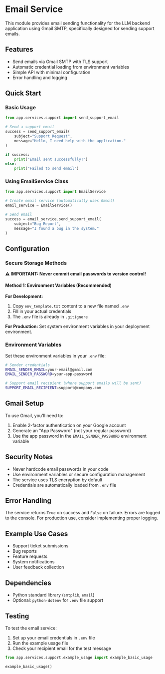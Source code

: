 # Email Service

This module provides email sending functionality for the LLM backend application using Gmail SMTP, specifically designed for sending support emails.

## Features

- Send emails via Gmail SMTP with TLS support
- Automatic credential loading from environment variables
- Simple API with minimal configuration
- Error handling and logging

## Quick Start

### Basic Usage

```python
from app.services.support import send_support_email

# Send a support email
success = send_support_email(
    subject="Support Request",
    message="Hello, I need help with the application."
)

if success:
    print("Email sent successfully!")
else:
    print("Failed to send email")
```

### Using EmailService Class

```python
from app.services.support import EmailService

# Create email service (automatically uses Gmail)
email_service = EmailService()

# Send email
success = email_service.send_support_email(
    subject="Bug Report",
    message="I found a bug in the system."
)
```

## Configuration

### Secure Storage Methods

**⚠️ IMPORTANT: Never commit email passwords to version control!**

#### Method 1: Environment Variables (Recommended)

**For Development:**
1. Copy `env_template.txt` content to a new file named `.env`
2. Fill in your actual credentials
3. The `.env` file is already in `.gitignore`

**For Production:**
Set system environment variables in your deployment environment.

### Environment Variables

Set these environment variables in your `.env` file:

```bash
# Sender credentials
EMAIL_SENDER_EMAIL=your-email@gmail.com
EMAIL_SENDER_PASSWORD=your-app-password

# Support email recipient (where support emails will be sent)
SUPPORT_EMAIL_RECIPIENT=support@company.com
```

## Gmail Setup

To use Gmail, you'll need to:

1. Enable 2-factor authentication on your Google account
2. Generate an "App Password" (not your regular password)
3. Use the app password in the `EMAIL_SENDER_PASSWORD` environment variable

## Security Notes

- Never hardcode email passwords in your code
- Use environment variables or secure configuration management
- The service uses TLS encryption by default
- Credentials are automatically loaded from `.env` file

## Error Handling

The service returns `True` on success and `False` on failure. Errors are logged to the console. For production use, consider implementing proper logging.

## Example Use Cases

- Support ticket submissions
- Bug reports
- Feature requests
- System notifications
- User feedback collection

## Dependencies

- Python standard library (`smtplib`, `email`)
- Optional: `python-dotenv` for `.env` file support

## Testing

To test the email service:

1. Set up your email credentials in `.env` file
2. Run the example usage file
3. Check your recipient email for the test message

```python
from app.services.support.example_usage import example_basic_usage

example_basic_usage()
```
